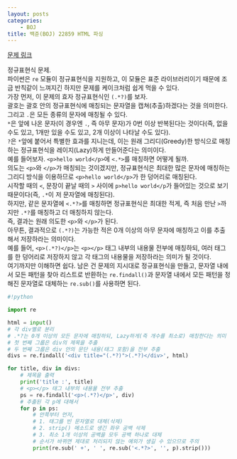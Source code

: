 ```yaml
---
layout: posts
categories:
    - BOJ
title: 백준(BOJ) 22859 HTML 파싱
---
```


[문제 링크](https://www.acmicpc.net/problem/22859)

정규표현식 문제.  
파이썬은 `re` 모듈이 정규표현식을 지원하고, 이 모듈은 표준 라이브러리이기 때문에 조금 반칙같이 느껴지긴 하지만 문제를 케이크처럼 쉽게 먹을 수 있다.  
가장 먼저, 이 문제의 효자 정규표현식인 `(.*?)`를 보자.  
괄호는 괄호 안의 정규표현식에 매칭되는 문자열을 캡쳐(추출)하겠다는 것을 의미한다.  
그리고 `.`은 모든 종류의 문자에 매칭될 수 있다.  
`*`은 앞에 나온 문자(이 경우엔 `.`, 즉 아무 문자)가 0번 이상 반복된다는 것이다(즉, 없을 수도 있고, 1개만 있을 수도 있고, 2개 이상이 나타날 수도 있다).  
`?`은 `*`앞에 붙어서 특별한 효과를 지니는데, 이는 원래 그리디(Greedy)한 방식으로 매칭하는 정규표현식을 레이지(Lazy)하게 만들어준다는 의미이다.  
예를 들어보자. `<p>hello world</p>`에 `<.*>`를 매칭하면 어떻게 될까.  
의도는 `<p>`와 `</p>`가 매칭되는 것이겠지만, 정규표현식은 최대한 많은 문자에 매칭하는 그리디 방식을 이용하므로 `<p>hello world</p>`가 한 덩어리로 매칭된다.  
시작할 때의 `<`, 문장이 끝날 때의 `>` 사이에 `p>hello world</p`가 들어있는 것으로 보기 때문이다(즉, `.*`이 저 문자열에 매칭된다).  
하지만, 같은 문자열에 `<.*?>`를 매칭하면 정규표현식은 최대한 적게, 즉 처음 만난 `>`까지만 `.*?`를 매칭하고 더 매칭하지 않는다.  
즉, 결과는 원래 의도한 `<p>`와 `</p>`가 된다.  
아무튼, 결과적으로 `(.*?)`는 가능한 적은 0개 이상의 아무 문자에 매칭하고 이를 추출해서 저장하라는 의미이다.  
예를 들어, `<p>(.*?)</p>`는 `<p></p>` 태그 내부의 내용물 전부에 매칭하되, 여러 태그를 한 덩어리로 저장하지 않고 각 태그의 내용물을 저장하라는 의미가 될 것이다.  
여기까지만 이해하면 쉽다. 남은 건 문제의 지시대로 정규표현식을 만들고, 문자열 내에서 모든 패턴을 찾아 리스트로 반환하는 `re.findall()`과 문자열 내에서 모든 패턴을 정해진 문자열로 대체하는 `re.sub()`를 사용하면 된다.  


```python
#!python

import re

html = input()
# 각 div별로 분리
# .*?는 0개 이상의 모든 문자에 매칭하되, Lazy하게(즉 개수를 최소로) 매칭한다는 의미
# 첫 번째 그룹은 div의 제목을 추출
# 두 번째 그룹은 div 안의 문단 내용(태그 포함)을 전부 추출
divs = re.findall('<div title="(.*?)">(.*?)</div>', html)

for title, div in divs:
    # 제목을 출력
    print('title :', title)
    # <p></p> 태그 내부의 내용물 전부 추출
    ps = re.findall('<p>(.*?)</p>', div)
    # 추출된 각 p에 대해서
    for p in ps:
        # 안쪽부터 먼저,
        # 1. 태그를 빈 문자열로 대체(삭제)
        # 2. strip() 메소드로 생긴 좌우 공백 삭제
        # 3. 최소 1개 이상의 공백을 모두 공백 하나로 대체
        # 순서가 바뀌면 제대로 처리되지 않는 예외가 생길 수 있으므로 주의
        print(re.sub(' +', ' ', re.sub('<.*?>', '', p).strip()))

```
